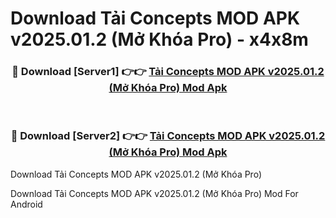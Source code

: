 # Download Tải Concepts MOD APK v2025.01.2 (Mở Khóa Pro) - x4x8m


<div align="center">
<h3>🔴 Download [Server1] 👉👉 <a href="https://apk-comot.site?title=Tải_Concepts_MOD_APK_v2025.01.2_(Mở_Khóa_Pro)">Tải Concepts MOD APK v2025.01.2 (Mở Khóa Pro) Mod Apk</a></h3><br>
<h3>🔴 Download [Server2] 👉👉 <a href="https://apk-comot.site?title=Tải_Concepts_MOD_APK_v2025.01.2_(Mở_Khóa_Pro)">Tải Concepts MOD APK v2025.01.2 (Mở Khóa Pro) Mod Apk</a></h3>
</div>



Download Tải Concepts MOD APK v2025.01.2 (Mở Khóa Pro) 

Download Tải Concepts MOD APK v2025.01.2 (Mở Khóa Pro) Mod For Android